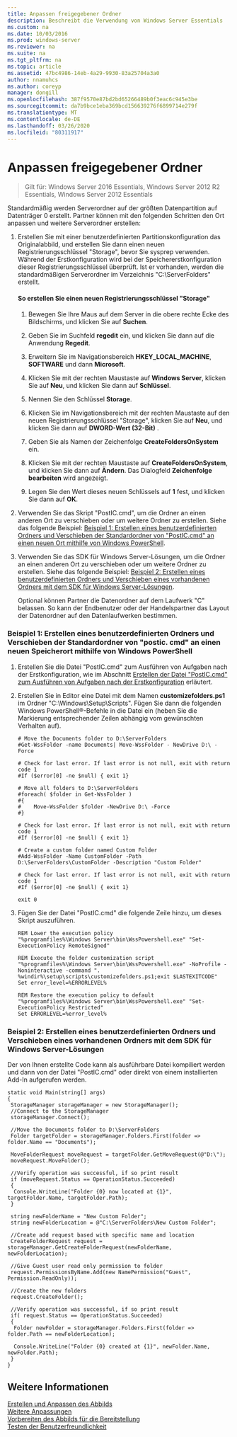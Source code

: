```yaml
---
title: Anpassen freigegebener Ordner
description: Beschreibt die Verwendung von Windows Server Essentials
ms.custom: na
ms.date: 10/03/2016
ms.prod: windows-server
ms.reviewer: na
ms.suite: na
ms.tgt_pltfrm: na
ms.topic: article
ms.assetid: 47bc4986-14eb-4a29-9930-83a25704a3a0
author: nnamuhcs
ms.author: coreyp
manager: dongill
ms.openlocfilehash: 387f9570e87bd2bd65266489b0f3eac6c945e3be
ms.sourcegitcommit: da7b9bce1eba369bcd156639276f6899714e279f
ms.translationtype: MT
ms.contentlocale: de-DE
ms.lasthandoff: 03/26/2020
ms.locfileid: "80311917"
---
```

# <a name="customize-shared-folders"></a>Anpassen freigegebener Ordner

>Gilt für: Windows Server 2016 Essentials, Windows Server 2012 R2 Essentials, Windows Server 2012 Essentials

Standardmäßig werden Serverordner auf der größten Datenpartition auf Datenträger 0 erstellt. Partner können mit den folgenden Schritten den Ort anpassen und weitere Serverordner erstellen:  
  
1. Erstellen Sie mit einer benutzerdefinierten Partitionskonfiguration das Originalabbild, und erstellen Sie dann einen neuen Registrierungsschlüssel "Storage", bevor Sie sysprep verwenden. Während der Erstkonfiguration wird bei der Speichererstkonfiguration dieser Registrierungsschlüssel überprüft. Ist er vorhanden, werden die standardmäßigen Serverordner im Verzeichnis "C:\ServerFolders" erstellt.  
  
   #### <a name="to-create-a-new-storage-registry-key"></a>So erstellen Sie einen neuen Registrierungsschlüssel "Storage"  
  
   1.  Bewegen Sie Ihre Maus auf dem Server in die obere rechte Ecke des Bildschirms, und klicken Sie auf **Suchen**.  
  
   2.  Geben Sie im Suchfeld **regedit** ein, und klicken Sie dann auf die Anwendung **Regedit**.  
  
   3.  Erweitern Sie im Navigationsbereich **HKEY_LOCAL_MACHINE**, **SOFTWARE** und dann **Microsoft**.  
  
   4.  Klicken Sie mit der rechten Maustaste auf **Windows Server**, klicken Sie auf **Neu**, und klicken Sie dann auf **Schlüssel**.  
  
   5.  Nennen Sie den Schlüssel **Storage**.  
  
   6.  Klicken Sie im Navigationsbereich mit der rechten Maustaste auf den neuen Registrierungsschlüssel "Storage", klicken Sie auf **Neu**, und klicken Sie dann auf **DWORD-Wert (32-Bit)** .  
  
   7.  Geben Sie als Namen der Zeichenfolge **CreateFoldersOnSystem** ein.  
  
   8.  Klicken Sie mit der rechten Maustaste auf **CreateFoldersOnSystem**, und klicken Sie dann auf **Ändern**. Das Dialogfeld **Zeichenfolge bearbeiten** wird angezeigt.  
  
   9. Legen Sie den Wert dieses neuen Schlüssels auf **1** fest, und klicken Sie dann auf **OK**.  
  
2. Verwenden Sie das Skript "PostIC.cmd", um die Ordner an einen anderen Ort zu verschieben oder um weitere Ordner zu erstellen. Siehe das folgende Beispiel: [Beispiel 1: Erstellen eines benutzerdefinierten Ordners und Verschieben der Standardordner von "PostIC.cmd" an einen neuen Ort mithilfe von Windows PowerShell](Customize-Shared-Folders.md#BKMK_Example1).  
  
3. Verwenden Sie das SDK für Windows Server-Lösungen, um die Ordner an einen anderen Ort zu verschieben oder um weitere Ordner zu erstellen. Siehe das folgende Beispiel: [Beispiel 2: Erstellen eines benutzerdefinierten Ordners und Verschieben eines vorhandenen Ordners mit dem SDK für Windows Server-Lösungen](Customize-Shared-Folders.md#BKMK_Example2).  
  
   Optional können Partner die Datenordner auf dem Laufwerk "C" belassen. So kann der Endbenutzer oder der Handelspartner das Layout der Datenordner auf den Datenlaufwerken bestimmen.  
  
###  <a name="example-1-create-a-custom-folder-and-move-the-default-folders-to-a-new-location-from-posticcmd-by-using-windows-powershell"></a><a name="BKMK_Example1"></a>Beispiel 1: Erstellen eines benutzerdefinierten Ordners und Verschieben der Standardordner von "postic. cmd" an einen neuen Speicherort mithilfe von Windows PowerShell  
  
1.  Erstellen Sie die Datei "PostIC.cmd" zum Ausführen von Aufgaben nach der Erstkonfiguration, wie im Abschnitt [Erstellen der Datei "PostIC.cmd" zum Ausführen von Aufgaben nach der Erstkonfiguration](Create-the-PostIC.cmd-File-for-Running-Post-Initial-Configuration-Tasks.md) erläutert.  
  
2.  Erstellen Sie in Editor eine Datei mit dem Namen **customizefolders.ps1** im Ordner "C:\Windows\Setup\Scripts". Fügen Sie dann die folgenden Windows PowerShell®-Befehle in die Datei ein (heben Sie die Markierung entsprechender Zeilen abhängig vom gewünschten Verhalten auf).  
  
    ```  
    # Move the Documents folder to D:\ServerFolders  
    #Get-WssFolder -name Documents| Move-WssFolder - NewDrive D:\ -Force  
  
    # Check for last error. If last error is not null, exit with return code 1  
    #If ($error[0] -ne $null) { exit 1}   
  
    # Move all folders to D:\ServerFolders  
    #foreach( $folder in Get-WssFolder )  
    #{  
    #    Move-WssFolder $folder -NewDrive D:\ -Force  
    #}  
  
    # Check for last error. If last error is not null, exit with return code 1  
    #If ($error[0] -ne $null) { exit 1}   
  
    # Create a custom folder named Custom Folder  
    #Add-WssFolder -Name CustomFolder -Path D:\ServerFolders\CustomFolder -Description "Custom Folder"  
  
    # Check for last error. If last error is not null, exit with return code 1  
    #If ($error[0] -ne $null) { exit 1}   
  
    exit 0  
    ```  
  
3.  Fügen Sie der Datei "PostIC.cmd" die folgende Zeile hinzu, um dieses Skript auszuführen.  
  
    ```  
    REM Lower the execution policy  
    "%programfiles%\Windows Server\bin\WssPowershell.exe" "Set-ExecutionPolicy RemoteSigned"  
  
    REM Execute the folder customization script  
    "%programfiles%\Windows Server\bin\WssPowershell.exe" -NoProfile -Noninteractive -command ". %windir%\setup\scripts\customizefolders.ps1;exit $LASTEXITCODE"  
    Set error_level=%ERRORLEVEL%  
  
    REM Restore the execution policy to default  
    "%programfiles%\Windows Server\bin\WssPowershell.exe" "Set-ExecutionPolicy Restricted"  
    Set ERRORLEVEL=%error_level%  
    ```  
  
###  <a name="example-2-create-a-custom-folder-and-move-an-existing-folder-by-using-the-windows-server-solutions-sdk"></a><a name="BKMK_Example2"></a>Beispiel 2: Erstellen eines benutzerdefinierten Ordners und Verschieben eines vorhandenen Ordners mit dem SDK für Windows Server-Lösungen  
 Der von Ihnen erstellte Code kann als ausführbare Datei kompiliert werden und dann von der Datei "PostIC.cmd" oder direkt von einem installierten Add-In aufgerufen werden.  
  
```  
static void Main(string[] args)  
{  
 StorageManager storageManager = new StorageManager();  
 //Connect to the StorageManager  
 storageManager.Connect();  
  
 //Move the Documents folder to D:\ServerFolders  
 Folder targetFolder = storageManager.Folders.First(folder => folder.Name == "Documents");  
  
 MoveFolderRequest moveRequest = targetFolder.GetMoveRequest(@"D:\");  
 moveRequest.MoveFolder();  
  
 //Verify operation was successful, if so print result  
 if (moveRequest.Status == OperationStatus.Succeeded)  
 {  
  Console.WriteLine("Folder {0} now located at {1}", targetFolder.Name, targetFolder.Path);  
 }  
  
 string newFolderName = "New Custom Folder";  
 string newFolderLocation = @"C:\ServerFolders\New Custom Folder";  
  
 //Create add request based with specific name and location  
 CreateFolderRequest request = storageManager.GetCreateFolderRequest(newFolderName, newFolderLocation);  
  
 //Give Guest user read only permission to folder  
 request.PermissionsByName.Add(new NamePermission("Guest", Permission.ReadOnly));  
  
 //Create the new folders  
 request.CreateFolder();  
  
 //Verify operation was successful, if so print result  
 if( request.Status == OperationStatus.Succeeded)  
 {  
  Folder newFolder = storageManager.Folders.First(folder => folder.Path == newFolderLocation);  
  
  Console.WriteLine("Folder {0} created at {1}", newFolder.Name, newFolder.Path);  
 }  
}  
```  
  
## <a name="see-also"></a>Weitere Informationen  
 [Erstellen und Anpassen des Abbilds](Creating-and-Customizing-the-Image.md)   
 [Weitere Anpassungen](Additional-Customizations.md)   
 [Vorbereiten des Abbilds für die Bereitstellung](Preparing-the-Image-for-Deployment.md)   
 [Testen der Benutzerfreundlichkeit](Testing-the-Customer-Experience.md)
